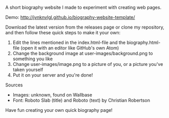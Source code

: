 A short biography website I made to experiment with creating web pages.

Demo: http://jvnknvlgl.github.io/biography-website-template/

Download the latest version from the releases page or clone my repository, and then follow these quick steps to make it your own:

1. Edit the lines mentioned in the index.html-file and the biography.html-file (open it with an editor like GitHub's own Atom)
2. Change the background image at user-images/background.png to something you like
3. Change user-images/image.png to a picture of you, or a picture you've taken yourself
4. Put it on your server and you're done!

Sources
- Images: unknown, found on Wallbase
- Font: Roboto Slab (title) and Roboto (text) by Christian Robertson

Have fun creating your own quick biography page!
